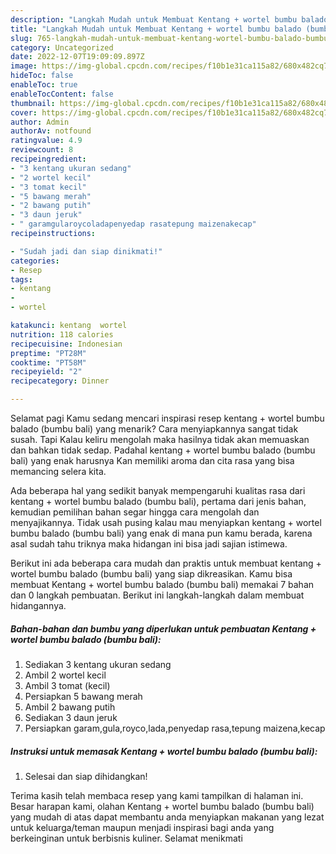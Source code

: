 ```yaml
---
description: "Langkah Mudah untuk Membuat Kentang + wortel bumbu balado (bumbu bali) yang Menggugah Selera, Buat Buka Puasa}"
title: "Langkah Mudah untuk Membuat Kentang + wortel bumbu balado (bumbu bali) yang Menggugah Selera, Buat Buka Puasa}"
slug: 765-langkah-mudah-untuk-membuat-kentang-wortel-bumbu-balado-bumbu-bali-yang-menggugah-selera-buat-buka-puasa
category: Uncategorized
date: 2022-12-07T19:09:09.897Z
image: https://img-global.cpcdn.com/recipes/f10b1e31ca115a82/680x482cq70/kentang-wortel-bumbu-balado-bumbu-bali-foto-resep-utama.jpg
hideToc: false
enableToc: true
enableTocContent: false
thumbnail: https://img-global.cpcdn.com/recipes/f10b1e31ca115a82/680x482cq70/kentang-wortel-bumbu-balado-bumbu-bali-foto-resep-utama.jpg
cover: https://img-global.cpcdn.com/recipes/f10b1e31ca115a82/680x482cq70/kentang-wortel-bumbu-balado-bumbu-bali-foto-resep-utama.jpg
author: Admin
authorAv: notfound
ratingvalue: 4.9
reviewcount: 8
recipeingredient:
- "3 kentang ukuran sedang"
- "2 wortel kecil"
- "3 tomat kecil"
- "5 bawang merah"
- "2 bawang putih"
- "3 daun jeruk"
- " garamgularoycoladapenyedap rasatepung maizenakecap"
recipeinstructions:

- "Sudah jadi dan siap dinikmati!"
categories:
- Resep
tags:
- kentang
- 
- wortel

katakunci: kentang  wortel 
nutrition: 118 calories
recipecuisine: Indonesian
preptime: "PT28M"
cooktime: "PT58M"
recipeyield: "2"
recipecategory: Dinner

---
```



Selamat pagi Kamu sedang mencari inspirasi resep kentang + wortel bumbu balado (bumbu bali) yang menarik? Cara menyiapkannya sangat tidak susah. Tapi Kalau keliru mengolah maka hasilnya tidak akan memuaskan dan bahkan tidak sedap. Padahal kentang + wortel bumbu balado (bumbu bali) yang enak harusnya Kan memiliki aroma dan cita rasa yang bisa memancing selera kita.




Ada beberapa hal yang sedikit banyak mempengaruhi kualitas rasa dari kentang + wortel bumbu balado (bumbu bali), pertama dari jenis bahan, kemudian pemilihan bahan segar hingga cara mengolah dan menyajikannya. Tidak usah pusing kalau mau menyiapkan kentang + wortel bumbu balado (bumbu bali) yang enak di mana pun kamu berada, karena asal sudah tahu triknya maka hidangan ini bisa jadi sajian istimewa.


Berikut ini ada beberapa cara mudah dan praktis untuk membuat kentang + wortel bumbu balado (bumbu bali) yang siap dikreasikan. Kamu bisa membuat Kentang + wortel bumbu balado (bumbu bali) memakai 7 bahan dan 0 langkah pembuatan. Berikut ini langkah-langkah dalam membuat hidangannya.

<!--inarticleads1-->

##### Bahan-bahan dan bumbu yang diperlukan untuk pembuatan Kentang + wortel bumbu balado (bumbu bali):

1. Sediakan 3 kentang ukuran sedang
1. Ambil 2 wortel kecil
1. Ambil 3 tomat (kecil)
1. Persiapkan 5 bawang merah
1. Ambil 2 bawang putih
1. Sediakan 3 daun jeruk
1. Persiapkan  garam,gula,royco,lada,penyedap rasa,tepung maizena,kecap




<!--inarticleads2-->

##### Instruksi untuk memasak Kentang + wortel bumbu balado (bumbu bali):


1. Selesai dan siap dihidangkan!



Terima kasih telah membaca resep yang kami tampilkan di halaman ini. Besar harapan kami, olahan Kentang + wortel bumbu balado (bumbu bali) yang mudah di atas dapat membantu anda menyiapkan makanan yang lezat untuk keluarga/teman maupun menjadi inspirasi bagi anda yang berkeinginan untuk berbisnis kuliner. Selamat menikmati
